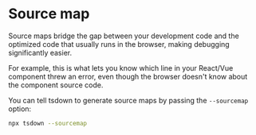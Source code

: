# Source map

Source maps bridge the gap between your development code and the optimized code that usually runs in the browser, making debugging significantly easier.

For example, this is what lets you know which line in your React/Vue component threw an error, even though the browser doesn't know about the component source code.

You can tell tsdown to generate source maps by passing the `--sourcemap` option:

```bash
npx tsdown --sourcemap
```
